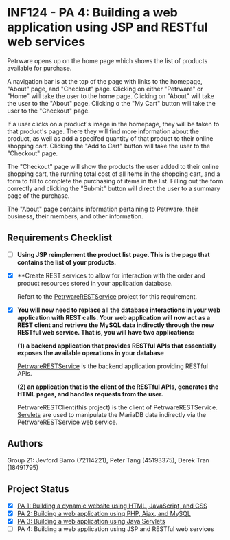 # INF124 - PA 4: Building a web application using JSP and RESTful web services 

Petrware opens up on the home page which shows the list of products available for purchase. 

A navigation bar is at the top of the page with links to the homepage, "About" page, and "Checkout" page. Clicking on either "Petrware" or "Home" will take the user to the home page. Clicking on "About" will take the user to the "About" page. Clicking o the "My Cart" button will take the user to the "Checkout" page.

If a user clicks on a product's image in the homepage, they will be taken to that product's page. There they will find more information about the product, as well as add a specifed quantity of that product to their online shopping cart. Clicking the "Add to Cart" button will take the user to the "Checkout" page.

The "Checkout" page will show the products the user added to their online shopping cart, the running total cost of all items in the shopping cart, and a form to fill to complete the purchasing of items in the list. Filling out the form correctly and clicking the "Submit" button will direct the user to a summary page of the purchase.

The "About" page contains information pertaining to Petrware, their business, their members, and other information.

## Requirements Checklist

- [ ] **Using JSP reimplement the product list page. This is the page that contains the list of your products.** 

- [x] **Create REST services to allow for interaction with the order and product resources stored in your application 
database.
    
    Refert to the [PetrwareRESTService](https://github.com/dphtran501/PetrwareRESTService) project for this requirement.
    
- [x] **You will now need to replace all the database interactions in your web application with REST calls. Your web 
application will now act as a REST client and retrieve the MySQL data indirectly through the new RESTful web service. 
That is, you will have two applications:** 

    **(1) a backend application that provides RESTful APIs that essentially exposes the available operations in your database**
    
    [PetrwareRESTService](https://github.com/dphtran501/PetrwareRESTService) is the backend application providing RESTful APIs.
    
    **(2) an application that is the client of the RESTful APIs, generates the HTML pages, and handles requests from the user.**
    
    PetrwareRESTClient(this project) is the client of PetrwareRESTService. [Servlets](src/main/java/edu/uci/inf124/petrwarerestclient/servlet) are used to manipulate the MariaDB data indirectly via the PetrwareRESTService web service.

## Authors
Group 21: Jevford Barro (72114221), Peter Tang (45193375), Derek Tran (18491795)

## Project Status
- [x] [PA 1: Building a dynamic website using HTML, JavaScript, and CSS](docs/pa1.md)
- [x] [PA 2: Building a web application using PHP, Ajax, and MySQL](docs/pa2.md) 
- [X] [PA 3: Building a web application using Java Servlets](docs/pa3.md)
- [ ] PA 4: Building a web application using JSP and RESTful web services 
